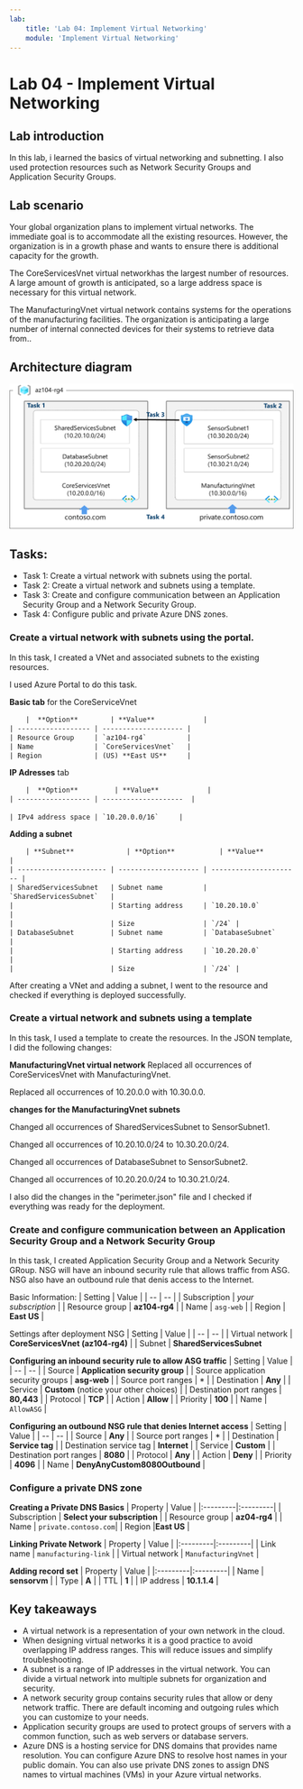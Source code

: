```yaml
---
lab:
    title: 'Lab 04: Implement Virtual Networking'
    module: 'Implement Virtual Networking'
---
```


# Lab 04 - Implement Virtual Networking

## Lab introduction

In this lab, i learned the basics of virtual networking and subnetting. I also used protection resources such as Network Security Groups and Application Security Groups.

## Lab scenario

Your global organization plans to implement virtual networks. The immediate goal is to accommodate all the existing resources. However, the organization is in a growth phase and wants to ensure there is additional capacity for the growth.

The CoreServicesVnet virtual networkhas the largest number of resources. A large amount of growth is anticipated, so a large address space is necessary for this virtual network.

The ManufacturingVnet virtual network contains systems for the operations of the manufacturing facilities. The organization is anticipating a large number of internal connected devices for their systems to retrieve data from.. 

## Architecture diagram
![Diagram of the lab 04 architecture.](../AdminLabs/Media/az104-lab04-architecture.png)

## Tasks:

+ Task 1: Create a virtual network with subnets using the portal.
+ Task 2: Create a virtual network and subnets using a template.
+ Task 3: Create and configure communication between an Application Security Group and a Network Security Group.
+ Task 4: Configure public and private Azure DNS zones.
   
### Create a virtual network with subnets using the portal.

In this task, I created a VNet and associated subnets to the existing resources. 

I used Azure Portal to do this task.

**Basic tab** for the CoreServiceVnet 

        |  **Option**        | **Value**            |
	| ------------------ | -------------------- |
	| Resource Group     | `az104-rg4`          |
	| Name               | `CoreServicesVnet`   |
	| Region             | (US) **East US**     | 

**IP Adresses** tab

        |  **Option**         | **Value**            |
	| ------------------ | --------------------  |

	| IPv4 address space | `10.20.0.0/16`     |

**Adding a subnet**

        | **Subnet**             | **Option**           | **Value**              |
	| ---------------------- | -------------------- | ---------------------- |
	| SharedServicesSubnet   | Subnet name          | `SharedServicesSubnet`   |
	|                        | Starting address		| `10.20.10.0`          |
	|						 | Size					| `/24`	|
	| DatabaseSubnet         | Subnet name          | `DatabaseSubnet`         |
	|                        | Starting address		| `10.20.20.0`        |
	|						 | Size					| `/24`	|

After creating a VNet and adding a subnet, I went to the resource and checked if everything is deployed successfully.

### Create a virtual network and subnets using a template

In this task, I used a template to create the resources.
In the JSON template, I did the following changes:

**ManufacturingVnet virtual network**
Replaced all occurrences of CoreServicesVnet with ManufacturingVnet.

Replaced all occurrences of 10.20.0.0 with 10.30.0.0.

**changes for the ManufacturingVnet subnets**

Changed all occurrences of SharedServicesSubnet to SensorSubnet1.

Changed all occurrences of 10.20.10.0/24 to 10.30.20.0/24.

Changed all occurrences of DatabaseSubnet to SensorSubnet2.

Changed all occurrences of 10.20.20.0/24 to 10.30.21.0/24.

I also did the changes in the "perimeter.json" file and I checked if everything was ready for the deployment.

### Create and configure communication between an Application Security Group and a Network Security Group

In this task, I created Application Security Group and a Network Security GRoup. NSG will have an inbound security rule
that allows traffic from ASG. NSG also have an outbound rule that denis access to the Internet.

Basic Information:
    | Setting | Value |
    | -- | -- |
    | Subscription | *your subscription* |
    | Resource group | **az104-rg4** |
    | Name | `asg-web` |
    | Region | **East US**  |

Settings after deployment NSG
    | Setting | Value |
    | -- | -- |
    | Virtual network | **CoreServicesVnet (az104-rg4)** |
    | Subnet | **SharedServicesSubnet** 

**Configuring an inbound security rule to allow ASG traffic**
    | Setting | Value |
    | -- | -- |
    | Source | **Application security group** |
    | Source application security groups | **asg-web** |
    | Source port ranges |  * |
    | Destination | **Any** |
    | Service | **Custom** (notice your other choices) |
    | Destination port ranges | **80,443** |
    | Protocol | **TCP** |
    | Action | **Allow** |
    | Priority | **100** |
    | Name | `AllowASG` |

**Configuring an outbound NSG rule that denies Internet access**
    | Setting | Value |
    | -- | -- |
    | Source | **Any** |
    | Source port ranges |  * |
    | Destination | **Service tag** |
    | Destination service tag | **Internet** |
    | Service | **Custom** |
    | Destination port ranges | **8080** |
    | Protocol | **Any** |
    | Action | **Deny** |
    | Priority | **4096** |
    | Name | **DenyAnyCustom8080Outbound** |

### Configure a private DNS zone

**Creating a Private DNS Basics**
    | Property | Value    |
    |:---------|:---------|
    | Subscription | **Select your subscription** |
    | Resource group | **az04-rg4** |
    | Name | `private.contoso.com`|
    | Region |**East US** |

**Linking Private Network**
    | Property | Value    |
    |:---------|:---------|
    | Link name | `manufacturing-link` |
    | Virtual network | `ManufacturingVnet` |

**Adding record set**
    | Property | Value    |
    |:---------|:---------|
    | Name | **sensorvm** |
    | Type | **A** |
    | TTL | **1** |
    | IP address | **10.1.1.4** |


## Key takeaways

+ A virtual network is a representation of your own network in the cloud. 
+ When designing virtual networks it is a good practice to avoid overlapping IP address ranges. This will reduce issues and simplify troubleshooting.
+ A subnet is a range of IP addresses in the virtual network. You can divide a virtual network into multiple subnets for organization and security.
+ A network security group contains security rules that allow or deny network traffic. There are default incoming and outgoing rules which you can customize to your needs.
+ Application security groups are used to protect groups of servers with a common function, such as web servers or database servers.
+ Azure DNS is a hosting service for DNS domains that provides name resolution. You can configure Azure DNS to resolve host names in your public domain.  You can also use private DNS zones to assign DNS names to virtual machines (VMs) in your Azure virtual networks.

